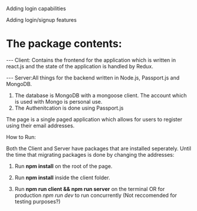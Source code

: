 Adding login capabilities



Adding login/signup features 

 # The package contents:

 --- Client: Contains the frontend for the application which is written in react.js and the state of the application is handled by Redux.

 --- Server:All things for the backend written in Node.js, Passport.js and MongoDB.

 1. The database is MongoDB with a mongoose client. The account which is used with Mongo is personal use.
2. The Authenitcation is done using Passport.js 

 The page is a single paged application which allows for users to register using their email addresses.

 How to Run: 

 Both the Client and Server have packages that are installed seperately. Until the time that migrating packages is done by changing the addresses: 

 1. Run **npm install** on the root of the page.
2. Run **npm install** inside the client folder.

 3. Run **npm run client && npm run server** on the terminal OR for production *npm run dev* to run concurrently (Not reccomended for testing purposes?)
